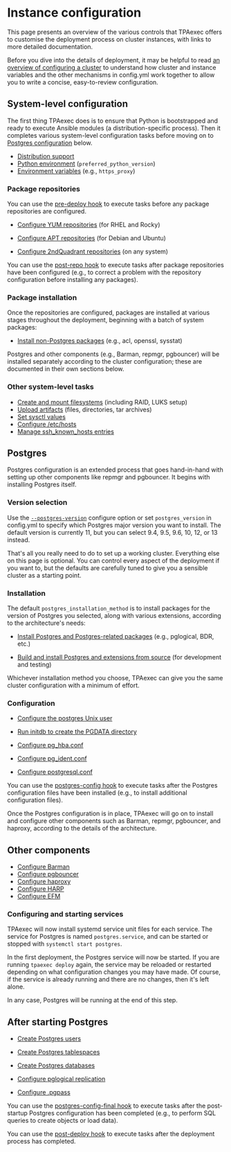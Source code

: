 # Instance configuration

This page presents an overview of the various controls that TPAexec
offers to customise the deployment process on cluster instances, with
links to more detailed documentation.

Before you dive into the details of deployment, it may be helpful to
read [an overview of configuring a cluster](configure-cluster.md) to
understand how cluster and instance variables and the other mechanisms
in config.yml work together to allow you to write a concise,
easy-to-review configuration.

## System-level configuration

The first thing TPAexec does is to ensure that Python is bootstrapped
and ready to execute Ansible modules (a distribution-specific process).
Then it completes various system-level configuration tasks before moving
on to [Postgres configuration](#postgres) below.

* [Distribution support](distributions.md)
* [Python environment](python.md) (`preferred_python_version`)
* [Environment variables](target_environment.md) (e.g., `https_proxy`)

### Package repositories

You can use the
[pre-deploy hook](tpaexec-hooks.md#pre-deploy)
to execute tasks before any package repositories are configured.

* [Configure YUM repositories](yum_repositories.md)
  (for RHEL and Rocky)

* [Configure APT repositories](apt_repositories.md)
  (for Debian and Ubuntu)

* [Configure 2ndQuadrant repositories](tpa_2q_repositories.md)
  (on any system)

You can use the
[post-repo hook](tpaexec-hooks.md#post-repo)
to execute tasks after package repositories have been configured (e.g.,
to correct a problem with the repository configuration before installing
any packages).

### Package installation

Once the repositories are configured, packages are installed at various
stages throughout the deployment, beginning with a batch of system
packages:

* [Install non-Postgres packages](packages.md)
  (e.g., acl, openssl, sysstat)

Postgres and other components (e.g., Barman, repmgr, pgbouncer) will be
installed separately according to the cluster configuration; these are
documented in their own sections below.

### Other system-level tasks

* [Create and mount filesystems](volumes.md) (including RAID,
  LUKS setup)
* [Upload artifacts](artifacts.md) (files, directories,
  tar archives)
* [Set sysctl values](sysctl_values.md)
* [Configure /etc/hosts](hosts.md)
* [Manage ssh_known_hosts entries](manage_ssh_hostkeys.md)

<!-- WIP

* [Configure OpenVPN](openvpn.md)
* [Configure syslog](syslog.md)

-->

## Postgres

Postgres configuration is an extended process that goes hand-in-hand
with setting up other components like repmgr and pgbouncer. It begins
with installing Postgres itself.

### Version selection

Use the
[`--postgres-version`](tpaexec-configure.md#software-versions)
configure option or set `postgres_version` in config.yml to specify
which Postgres major version you want to install. The default version is
currently 11, but you can select 9.4, 9.5, 9.6, 10, 12, or 13 instead.

That's all you really need to do to set up a working cluster. Everything
else on this page is optional. You can control every aspect of the
deployment if you want to, but the defaults are carefully tuned to give
you a sensible cluster as a starting point.

### Installation

The default `postgres_installation_method` is to install packages for
the version of Postgres you selected, along with various extensions,
according to the architecture's needs:

* [Install Postgres and Postgres-related packages](postgres_installation_method_pkg.md)
  (e.g., pglogical, BDR, etc.)

* [Build and install Postgres and extensions from source](postgres_installation_method_src.md)
  (for development and testing)

Whichever installation method you choose, TPAexec can give you the same
cluster configuration with a minimum of effort.

### Configuration

* [Configure the postgres Unix user](postgres_user.md)

* [Run initdb to create the PGDATA directory](initdb.md)

* [Configure pg_hba.conf](pg_hba.conf.md)
* [Configure pg_ident.conf](pg_ident.conf.md)
* [Configure postgresql.conf](postgresql.conf.md)

You can use the
[postgres-config hook](tpaexec-hooks.md#postgres-config)
to execute tasks after the Postgres configuration files have been
installed (e.g., to install additional configuration files).

Once the Postgres configuration is in place, TPAexec will go on to
install and configure other components such as Barman, repmgr,
pgbouncer, and haproxy, according to the details of the architecture.

## Other components

<!-- WIP

## repmgr

-->

* [Configure Barman](barman.md)
* [Configure pgbouncer](pgbouncer.md)
* [Configure haproxy](haproxy.md)
* [Configure HARP](harp.md)
* [Configure EFM](efm.md)

### Configuring and starting services

TPAexec will now install systemd service unit files for each service.
The service for Postgres is named `postgres.service`, and can be started
or stopped with `systemctl start postgres`.

In the first deployment, the Postgres service will now be started. If
you are running `tpaexec deploy` again, the service may be reloaded or
restarted depending on what configuration changes you may have made. Of
course, if the service is already running and there are no changes, then
it's left alone.

In any case, Postgres will be running at the end of this step.

## After starting Postgres

* [Create Postgres users](postgres_users.md)

* [Create Postgres tablespaces](postgres_tablespaces.md)

* [Create Postgres databases](postgres_databases.md)

* [Configure pglogical replication](pglogical.md)

* [Configure .pgpass](pgpass.md)

You can use the
[postgres-config-final hook](tpaexec-hooks.md#postgres-config-final)
to execute tasks after the post-startup Postgres configuration has been
completed (e.g., to perform SQL queries to create objects or load data).

<!-- WIP

* [Configure BDR](bdr.md)

-->

You can use the
[post-deploy hook](tpaexec-hooks.md#post-deploy)
to execute tasks after the deployment process has completed.
